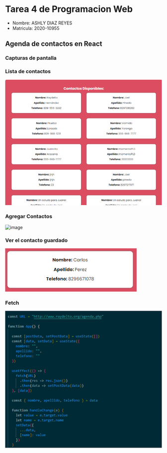# Tarea 4 de Programacion Web

* Nombre: ASHLY DIAZ REYES
* Matricula: 2020-10955

## Agenda de contactos en React



### Capturas de pantalla

### Lista de contactos 
![image](./src/img/lista.png)

### Agregar Contactos
![image](./src/img/agregar.png.)

### Ver el contacto guardado
![image](./src/img/contactog.png)

### Fetch
![image](./src/img/fetch.png)



